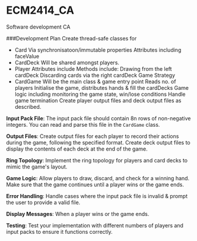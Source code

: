 # ECM2414_CA
Software development CA

###Development Plan
Create thread-safe classes for
- Card
    Via synchronisatoon/immutable properties
    Attributes including faceValue
- CardDeck
    Will be shared amongst players.
- Player
    Attributes include
    Methods include:
      Drawing from the left cardDeck
      Discarding cards via the right cardDeck
    Game Strategy 
- CardGame
    Will be the main class & game entry point
    Reads no. of players
    Initialise the game, distributes hands & fill the cardDecks
    Game logic including monitoring the game state, win/lose conditions
    Handle game termination
    Create player output files and deck output files as described.

**Input Pack File**:
The input pack file should contain 8n rows of non-negative integers. You can read and parse this file in the `CardGame` class.

**Output Files**:
Create output files for each player to record their actions during the game, following the specified format.
Create deck output files to display the contents of each deck at the end of the game.

**Ring Topology**:
Implement the ring topology for players and card decks to mimic the game's layout.

**Game Logic**:
Allow players to draw, discard, and check for a winning hand.
Make sure that the game continues until a player wins or the game ends.

**Error Handling**:
Handle cases where the input pack file is invalid & prompt the user to provide a valid file.

**Display Messages**:
When a player wins or the game ends.

**Testing**:
Test your implementation with different numbers of players and input packs to ensure it functions correctly.
